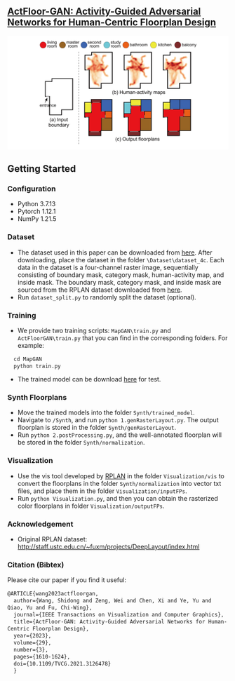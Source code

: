 ## [ActFloor-GAN: Activity-Guided Adversarial Networks for Human-Centric Floorplan Design](https://arxiv.org/pdf/2111.03545)
![Paper Image](./ActFloorGAN.png)

## Getting Started

### Configuration
* Python 3.7.13
* Pytorch 1.12.1
* NumPy 1.21.5

### Dataset
* The dataset used in this paper can be downloaded from [here](https://drive.google.com/file/d/1tCtRZ92RFmX3YR-Y1Wky71QIOmIC7jz0/view?usp=sharing). After downloading, place the dataset in the folder `\Dataset\dataset_4c`.
Each data in the dataset is a four-channel raster image, sequentially consisting of boundary mask, category mask, human-activity map, and inside mask.
The boundary mask, category mask, and inside mask are sourced from the RPLAN dataset downloaded from [here](http://staff.ustc.edu.cn/~fuxm/projects/DeepLayout/index.html).
* Run `dataset_split.py` to randomly split the dataset (optional).

### Training

* We provide two training scripts: `MapGAN\train.py` and `ActFloorGAN\train.py` that you can find in the corresponding folders. For example:
```
  cd MapGAN
  python train.py
```

* The trained model can be download [here](https://drive.google.com/file/d/1Pk002-MS7pwBC4wNCgZfkZNGlyYj1DCQ/view?usp=drive_link) for test.

### Synth Floorplans

* Move the trained models into the folder `Synth/trained_model`.
* Navigate to `/Synth`, and run `python 1.genRasterLayout.py`. The output floorplan is stored in the folder `Synth/genRasterLayout`.
* Run `python 2.postProcessing.py`, and the well-annotated floorplan will be stored in the folder `Synth/normalization`.

### Visualization

* Use the vis tool developed by [RPLAN](http://staff.ustc.edu.cn/~fuxm/projects/DeepLayout/index.html) in the folder `Visualization/vis` to convert the floorplans in the folder `Synth/normalization` into vector txt files, and place them in the folder `Visualization/inputFPs`.
* Run `python Visualization.py`, and then you can obtain the rasterized color floorplans in folder `Visualization/outputFPs`.

### Acknowledgement
* Original RPLAN dataset: http://staff.ustc.edu.cn/~fuxm/projects/DeepLayout/index.html

### Citation (Bibtex)
Please cite our paper if you find it useful:

``` 
@ARTICLE{wang2023actfloorgan,
  author={Wang, Shidong and Zeng, Wei and Chen, Xi and Ye, Yu and Qiao, Yu and Fu, Chi-Wing},
  journal={IEEE Transactions on Visualization and Computer Graphics}, 
  title={ActFloor-GAN: Activity-Guided Adversarial Networks for Human-Centric Floorplan Design}, 
  year={2023},
  volume={29},
  number={3},
  pages={1610-1624},
  doi={10.1109/TVCG.2021.3126478}
  }
``` 
